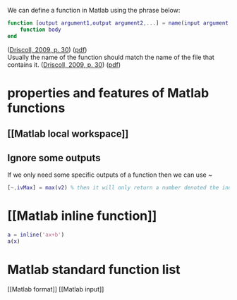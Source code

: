 We can define a function in Matlab using the phrase below: 
```matlab 
function [output argument1,output argument2,...] = name(input argument 1,input argument 1,...) 
	function body 
end 
```
 ([Driscoll, 2009, p. 30](zotero://select/library/items/DVHEC49B)) ([pdf](zotero://open-pdf/library/items/E33BQLVG?page=44&annotation=X43SNQVL))  
Usually the name of the function should match the name of the file that contains it. ([Driscoll, 2009, p. 30](zotero://select/library/items/DVHEC49B)) ([pdf](zotero://open-pdf/library/items/E33BQLVG?page=44&annotation=6XNHGL8C))

# properties and features of Matlab functions 
## [[Matlab local workspace]]
## Ignore some outputs 
If we only need some specific outputs of a function then we can use ~ 
```matlab
[~,ivMax] = max(v2) % then it will only return a number denoted the index of the biggest number
```


# [[Matlab inline function]]
```matlab 
a = inline('ax+b')
a(x)
```





# Matlab standard function list 
[[Matlab format]]
[[Matlab input]]
